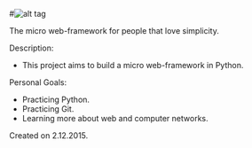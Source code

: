 #![alt tag](http://csce.uark.edu/~tbcarnei/loris/Loris.jpg)

The micro web-framework for people that love simplicity.

Description:
  - This project aims to build a micro web-framework in Python. 


Personal Goals:
  - Practicing Python.
  - Practicing Git.
  - Learning more about web and computer networks.

Created on 2.12.2015.

